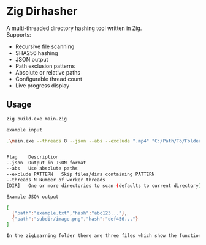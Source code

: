 # Zig Dirhasher

A multi-threaded directory hashing tool written in Zig.  
Supports:
- Recursive file scanning
- SHA256 hashing
- JSON output
- Path exclusion patterns
- Absolute or relative paths
- Configurable thread count
- Live progress display

## Usage

```bash
zig build-exe main.zig

example input 

.\main.exe --threads 8 --json --abs --exclude ".mp4" "C:/Path/To/Folder"


Flag	Description
--json	Output in JSON format
--abs	Use absolute paths
--exclude PATTERN	Skip files/dirs containing PATTERN
--threads N	Number of worker threads
[DIR]	One or more directories to scan (defaults to current directory)

Example JSON output 

[
  {"path":"example.txt","hash":"abc123..."},
  {"path":"subdir/image.png","hash":"def456..."}
]

In the zigLearning folder there are three files which show the functions on how to open, close, and delete directories in zig. As well as editind and creating files in zig. 
